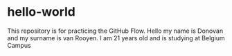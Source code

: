 # hello-world
This repository is for practicing the GitHub Flow.
Hello my name is Donovan and my surname is van Rooyen. I am 21 years old and is studying at Belgium Campus
